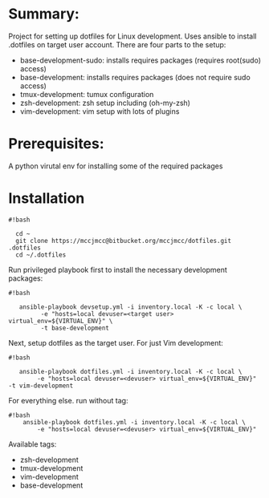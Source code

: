 Summary:
=======
Project for setting up dotfiles for Linux development.  Uses ansible to install .dotfiles on target user account.  There are four parts to the setup:

  *  base-development-sudo: installs requires packages (requires root(sudo) access)
  *  base-development: installs requires packages (does not require sudo access)
  *  tmux-development: tumux configuration
  *  zsh-development: zsh setup including (oh-my-zsh)
  *  vim-development: vim setup with lots of plugins
 
Prerequisites:
==============
   A python virutal env for installing some of the required packages

Installation
==============


```
#!bash

  cd ~
  git clone https://mccjmcc@bitbucket.org/mccjmcc/dotfiles.git .dotfiles
  cd ~/.dotfiles

```
   
Run privileged playbook first to install the necessary development packages:


```
#!bash

   ansible-playbook devsetup.yml -i inventory.local -K -c local \
         -e "hosts=local devuser=<target user> virtual_env=${VIRTUAL_ENV}" \
         -t base-development
```

Next, setup dotfiles as the target user.
   For just Vim development:

```
#!bash

   ansible-playbook dotfiles.yml -i inventory.local -K -c local \
        -e "hosts=local devuser=<devuser> virtual_env=${VIRTUAL_ENV}" -t vim-development
```

For everything else.
   run without tag:

```
#!bash
    ansible-playbook dotfiles.yml -i inventory.local -K -c local \
        -e "hosts=local devuser=<devuser> virtual_env=${VIRTUAL_ENV}"
```

Available tags:

  * zsh-development
  * tmux-development
  * vim-development
  * base-development